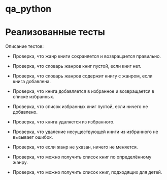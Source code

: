 # qa_python

# Реализованные тесты

Описание тестов:

- Проверка, что жанр книги сохраняется и возвращается правильно.

- Проверка, что словарь жанров книг пустой, если книг нет.

- Проверка, что словарь жанров содержит книгу с жанром, если книга добавлена.

- Проверка, что книга добавляется в избранное и возвращается в списке избранных.

- Проверка, что список избранных книг пустой, если ничего не добавлено.

- Проверка, что книга удаляется из избранного.

- Проверка, что удаление несуществующей книги из избранного не вызывает ошибок.

- Проверка, что если жанр не указан, ничего не меняется.

- Проверка, что можно получить список книг по определённому жанру.

- Проверка, что можно получить список книг, подходящих для детей.